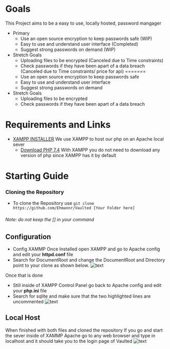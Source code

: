 # **Goals**
  This Project aims to be a easy to use, locally hosted, password mangager
   - Primary
     - Use an open source encryption to keep passwords safe (WIP)
     - Easy to use and understand user interface (Completed)
     - Suggest strong passwords on demand (WIP)
   - Stretch Goals
     -  Uploading files to be encrypted (Canceled due to Time constraints)
     - Check passwords if they have been apart of a data breach  (Canceled due to Time constraints/ price for api)
=======
     - Use an open source encryption to keep passwords safe
     - Easy to use and understand user interface
     - Suggest strong passwords on demand
   - Stretch Goals
     -  Uploading files to be encrypted
     - Check passwords if they have been apart of a data breach

 
 

 
 # **Requirements and Links**
 - [XAMPP INSTALLER](https://www.apachefriends.org/index.html) 
     We use XAMPP to host our php on an Apache local sever
     -  [Download PHP 7.4](https://www.php.net/downloads) 
    With XAMPP you do not need to download any version of php since XAMPP has it by default
   
     
# **Starting Guide**
  ### Cloning the Repository
  - To clone the Repository use `git clone https://github.com/Ehmannr/Vaulted [Your Folder here]` 
  ###### Note: do not keep the [] in your command
   
   ## **Configuration**
   - Config XAMMP
   Once Installed open XAMPP and go to Apache config and edit your __httpd.conf__ file
   - Search for DocumentRoot and change the DocumentRoot and Directory point to your clone as shown below.
    ![text](https://cdn.discordapp.com/attachments/446683114958356481/836023576892407808/unknown.png)
    
   Once that is done
   - Still inside of XAMPP Control Panel go back to Apache config and edit your __php.ini__ file
   -  Search for sqlite and make sure that the two highlighted lines are uncommented
    ![text](https://cdn.discordapp.com/attachments/446683114958356481/836043049158836285/unknown.png)
    
   ## Local Host
   When finished with both files and cloned the repository
   If you go and start the sever inside of XAMMP Apache go to any web browser and type in localhost and it should take you to the login page of Vaulted
   ![text](https://cdn.discordapp.com/attachments/446683114958356481/836044300118392852/unknown.png)
   


